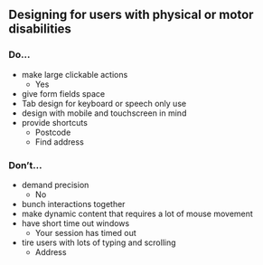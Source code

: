 ## Designing for users with physical or motor disabilities

### Do...

* make large clickable actions
    * Yes
* give form fields space
* Tab design for keyboard or speech only use
* design with mobile and touchscreen in mind
* provide shortcuts
    * Postcode
    * Find address

### Don’t...

* demand precision
    * No
* bunch interactions together
* make dynamic content that requires a lot of mouse movement
* have short time out windows
    * Your session has timed out
* tire users with lots of typing and scrolling
    * Address
